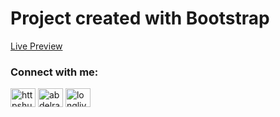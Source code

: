 # Project created with Bootstrap

<a href="https://react-seo-marketing-page.surge.sh/" target="_blank">Live Preview</a>

<h3 align="left">Connect with me:</h3>
<p align="left">
<a href="https://twitter.com/httpshussam" target="blank"><img align="center" src="https://raw.githubusercontent.com/rahuldkjain/github-profile-readme-generator/master/src/images/icons/Social/twitter.svg" alt="httpshussam" height="30" width="40" /></a>
<a href="https://linkedin.com/in/abdelrahman-hossam-28860b289" target="blank"><img align="center" src="https://raw.githubusercontent.com/rahuldkjain/github-profile-readme-generator/master/src/images/icons/Social/linked-in-alt.svg" alt="abdelrahman-hossam-28860b289" height="30" width="40" /></a>
<a href="https://fb.com/longlivesahd" target="blank"><img align="center" src="https://raw.githubusercontent.com/rahuldkjain/github-profile-readme-generator/master/src/images/icons/Social/facebook.svg" alt="longlivesahd" height="30" width="40" /></a>
</p>
